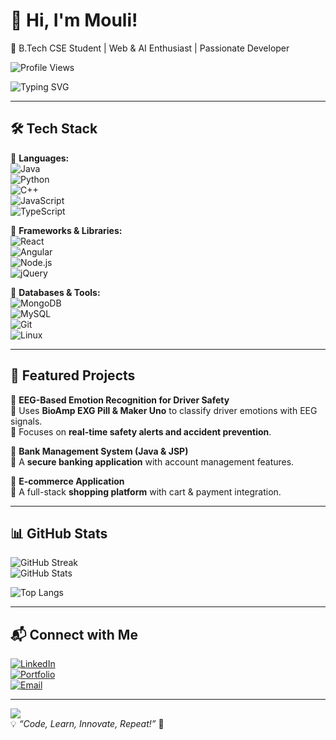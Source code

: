 # 👋 Hi, I'm Mouli!  
🚀 B.Tech CSE Student | Web & AI Enthusiast | Passionate Developer  

![Profile Views](https://komarev.com/ghpvc/?username=mouli&color=blue)

![Typing SVG](https://readme-typing-svg.herokuapp.com?font=Fira+Code&weight=600&size=20&pause=1000&color=F7B801&center=true&width=800&lines=Welcome+to+my+GitHub+Profile!;Full-Stack+Developer+%7C+AI+ML+Enthusiast+%7C+Tech+Explorer!)

---

## 🛠 Tech Stack

🔹 **Languages:**  
![Java](https://img.shields.io/badge/Java-ED8B00?style=for-the-badge&logo=java&logoColor=white)  
![Python](https://img.shields.io/badge/Python-3776AB?style=for-the-badge&logo=python&logoColor=white)  
![C++](https://img.shields.io/badge/C++-00599C?style=for-the-badge&logo=cplusplus&logoColor=white)  
![JavaScript](https://img.shields.io/badge/JavaScript-F7DF1E?style=for-the-badge&logo=javascript&logoColor=black)  
![TypeScript](https://img.shields.io/badge/TypeScript-007ACC?style=for-the-badge&logo=typescript&logoColor=white)  

🔹 **Frameworks & Libraries:**  
![React](https://img.shields.io/badge/React-61DAFB?style=for-the-badge&logo=react&logoColor=black)  
![Angular](https://img.shields.io/badge/Angular-DD0031?style=for-the-badge&logo=angular&logoColor=white)  
![Node.js](https://img.shields.io/badge/Node.js-43853D?style=for-the-badge&logo=node-dot-js&logoColor=white)  
![jQuery](https://img.shields.io/badge/jQuery-0769AD?style=for-the-badge&logo=jquery&logoColor=white)  

🔹 **Databases & Tools:**  
![MongoDB](https://img.shields.io/badge/MongoDB-4EA94B?style=for-the-badge&logo=mongodb&logoColor=white)  
![MySQL](https://img.shields.io/badge/MySQL-4479A1?style=for-the-badge&logo=mysql&logoColor=white)  
![Git](https://img.shields.io/badge/Git-F05032?style=for-the-badge&logo=git&logoColor=white)  
![Linux](https://img.shields.io/badge/Linux-FCC624?style=for-the-badge&logo=linux&logoColor=black)  

---

## 🌟 Featured Projects

🚗 **EEG-Based Emotion Recognition for Driver Safety**  
📌 Uses **BioAmp EXG Pill & Maker Uno** to classify driver emotions with EEG signals.  
📌 Focuses on **real-time safety alerts and accident prevention**.  

🏦 **Bank Management System (Java & JSP)**  
📌 A **secure banking application** with account management features.  

🛒 **E-commerce Application**  
📌 A full-stack **shopping platform** with cart & payment integration.  

---

## 📊 GitHub Stats  
![GitHub Streak](https://github-readme-streak-stats.herokuapp.com/?user=mouli&theme=dark)  
![GitHub Stats](https://github-readme-stats.vercel.app/api?username=mouli&show_icons=true&theme=dark)  

![Top Langs](https://github-readme-stats.vercel.app/api/top-langs/?username=mouli&layout=compact&theme=dark)  

---

## 📬 Connect with Me  
[![LinkedIn](https://img.shields.io/badge/LinkedIn-blue?style=for-the-badge&logo=linkedin)](https://linkedin.com/in/mouli)  
[![Portfolio](https://img.shields.io/badge/Portfolio-Visit-blue?style=for-the-badge)](https://mouli-portfolio.com)  
[![Email](https://img.shields.io/badge/Email-contact-red?style=for-the-badge)](mailto:mouli@email.com)  

---

![](https://media.giphy.com/media/hvRJCLFzcasrR4ia7z/giphy.gif)  
💡 *“Code, Learn, Innovate, Repeat!”* 🚀
